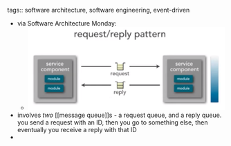 tags:: software architecture, software engineering, event-driven

- via Software Architecture Monday:
	- ![image.png](../assets/image_1705018458830_0.png)
- involves _two_ [[message queue]]s - a request queue, and a reply queue. you send a request with an ID, then you go to something else, then eventually you receive a reply with that ID
-